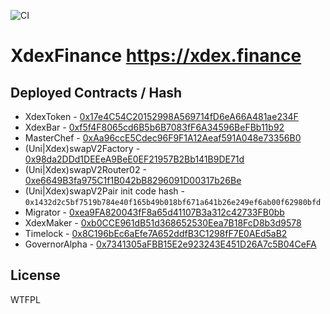 ![CI](https://github.com/xdex-maker/xdex/workflows/CI/badge.svg?branch=master)
# XdexFinance  https://xdex.finance

## Deployed Contracts / Hash


- XdexToken - [0x17e4C54C20152998A569714fD6eA66A481ae234F](https://etherscan.io/address/0x17e4c54c20152998a569714fd6ea66a481ae234f#code)
- XdexBar -  [0xf5f4F8065cd6B5b6B7083fF6A34596BeFBb11b92](https://etherscan.io/address/0xf5f4f8065cd6b5b6b7083ff6a34596befbb11b92#code)
- MasterChef - [0xAa96ccE5Cdec96F9F1A12Aeaf591A048e73356B0](https://etherscan.io/address/0xaa96cce5cdec96f9f1a12aeaf591a048e73356b0#code)
- (Uni|Xdex)swapV2Factory - [0x98da2DDd1DEEeA9BeE0EF21957B2Bb141B9DE71d](https://etherscan.io/address/0x98da2ddd1deeea9bee0ef21957b2bb141b9de71d#code)
- (Uni|Xdex)swapV2Router02 - [0xe6649B3fa975C1f1B042bB8296091D00317b26Be](https://etherscan.io/address/0xe6649b3fa975c1f1b042bb8296091d00317b26be#code)
- (Uni|Xdex)swapV2Pair init code hash - `0x1432d2c5bf7519b784e40f165b49b018bf671a641b26e249ef6ab00f62980bfd`
- Migrator - [0xea9FA820043fF8a65d41107B3a312c42733FB0bb](https://etherscan.io/address/0xea9fa820043ff8a65d41107b3a312c42733fb0bb#code)
- XdexMaker - [0xb0CCE961dB51d368652530Eea7B18FcD8b3d9578](https://etherscan.io/address/0xb0cce961db51d368652530eea7b18fcd8b3d9578#code)
- Timelock - [0x8C196bEc6aEfe7A652ddfB3C1298fF7E0AEd5aB2](https://etherscan.io/address/0x8c196bec6aefe7a652ddfb3c1298ff7e0aed5ab2#code)
- GovernorAlpha - [0x7341305aFBB15E2e923243E451D26A7c5B04CeFA](https://etherscan.io/address/0x7341305afbb15e2e923243e451d26a7c5b04cefa#code)

## License

WTFPL
